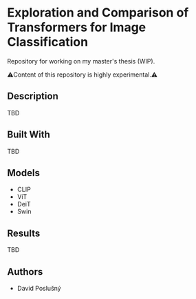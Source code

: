 # Exploration and Comparison of Transformers for Image Classification

Repository for working on my master's thesis (WIP).

⚠️Content of this repository is highly experimental.⚠️

## Description
TBD

## Built With
TBD

## Models
- CLIP
- ViT
- DeiT
- Swin

## Results
TBD

## Authors
- David Poslušný
